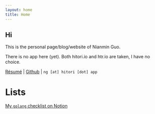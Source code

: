 ```yaml
---
layout: home
title: Home
---
```


## Hi

This is the personal page/blog/website of Nianmin Guo.

There is no app here (yet). Both hitori.io and htr.io are taken, I have no choice.

[Résumé](assets/htr/Guo_Nianmin-0419.pdf) \| [Github](https://github.com/Zenmai0822) \| `ng [at] hitori [dot] app`

# Lists

[My `golang` checklist on Notion](https://www.notion.so/Go-Where-f4b73f3da3fc41738ea9ca266a8881ac)
